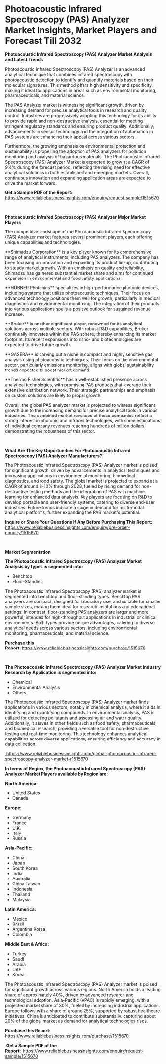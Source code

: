 <p><h1>Photoacoustic Infrared Spectroscopy (PAS) Analyzer Market Insights, Market Players and Forecast Till 2032</h1></p><p><strong>Photoacoustic Infrared Spectroscopy (PAS) Analyzer Market Analysis and Latest Trends</strong></p>
<p><p>Photoacoustic Infrared Spectroscopy (PAS) Analyzer is an advanced analytical technique that combines infrared spectroscopy with photoacoustic detection to identify and quantify materials based on their molecular signatures. This method offers high sensitivity and specificity, making it ideal for applications in areas such as environmental monitoring, pharmaceuticals, and material science.</p><p>The PAS Analyzer market is witnessing significant growth, driven by increasing demand for precise analytical tools in research and quality control. Industries are progressively adopting this technology for its ability to provide rapid and non-destructive analysis, essential for meeting stringent regulatory standards and ensuring product quality. Additionally, advancements in sensor technology and the integration of automation in PAS systems are enhancing their appeal across various sectors.</p><p>Furthermore, the growing emphasis on environmental protection and sustainability is propelling the adoption of PAS analyzers for pollution monitoring and analysis of hazardous materials. The Photoacoustic Infrared Spectroscopy (PAS) Analyzer Market is expected to grow at a CAGR of 9.4% during the forecast period, reflecting the rising need for effective analytical solutions in both established and emerging markets. Overall, continuous innovation and expanding application areas are expected to drive the market forward.</p></p>
<p><strong>Get a Sample PDF of the Report:&nbsp;</strong> <a href="https://www.reliablebusinessinsights.com/enquiry/request-sample/1515670?utm_campaign=3148&utm_medium=2&utm_source=Github&utm_content=ia&utm_term=12042025&utm_id=photoacoustic-infrared-spectroscopy-pas-analyzer">https://www.reliablebusinessinsights.com/enquiry/request-sample/1515670</a></p>
<p>&nbsp;</p>
<p><strong>Photoacoustic Infrared Spectroscopy (PAS) Analyzer Major Market Players</strong></p>
<p><p>The competitive landscape of the Photoacoustic Infrared Spectroscopy (PAS) Analyzer market features several prominent players, each offering unique capabilities and technologies.</p><p>**Shimadzu Corporation** is a key player known for its comprehensive range of analytical instruments, including PAS analyzers. The company has been focusing on innovation and expanding its product lineup, contributing to steady market growth. With an emphasis on quality and reliability, Shimadzu has garnered substantial market share and aims for continued expansion in environmental and food safety applications.</p><p>**HÜBNER Photonics** specializes in high-performance photonic devices, including systems that utilize photoacoustic techniques. Their focus on advanced technology positions them well for growth, particularly in medical diagnostics and environmental monitoring. The integration of their products into various applications spells a positive outlook for sustained revenue increase.</p><p>**Bruker** is another significant player, renowned for its analytical solutions across multiple sectors. With robust R&D capabilities, Bruker continually innovates within the PAS sphere, thereby enhancing its market footprint. Its recent expansions into nano- and biotechnologies are expected to drive future growth.</p><p>**GASERA** is carving out a niche in compact and highly sensitive gas analysis using photoacoustic techniques. Their focus on the environmental sector, particularly emissions monitoring, aligns with global sustainability trends expected to boost market demand.</p><p>**Thermo Fisher Scientific** has a well-established presence across analytical technologies, with promising PAS products that leverage their extensive distribution network. Their strategic partnerships and emphasis on custom solutions are likely to propel growth.</p><p>Overall, the global PAS analyzer market is projected to witness significant growth due to the increasing demand for precise analytical tools in various industries. The combined market revenues of these companies reflect a strong interest in photonic and infrared technologies, with some estimations of individual company revenues reaching hundreds of million dollars, demonstrating the robustness of this sector.</p></p>
<p>&nbsp;</p>
<p><strong>What Are The Key Opportunities For Photoacoustic Infrared Spectroscopy (PAS) Analyzer Manufacturers?</strong></p>
<p><p>The Photoacoustic Infrared Spectroscopy (PAS) Analyzer market is poised for significant growth, driven by advancements in analytical techniques and increasing applications in environmental monitoring, biomedical diagnostics, and food safety. The global market is projected to expand at a CAGR of around 8-10% through 2028, fueled by rising demand for non-destructive testing methods and the integration of PAS with machine learning for enhanced data analysis. Key players are focusing on R&D to develop portable and user-friendly systems, catering to diverse end-user industries. Future trends indicate a surge in demand for multi-modal analytical platforms, further expanding the PAS market's potential.</p></p>
<p><strong>Inquire or Share Your Questions If Any Before Purchasing This Report:</strong> <a href="https://www.reliablebusinessinsights.com/enquiry/pre-order-enquiry/1515670?utm_campaign=3148&utm_medium=2&utm_source=Github&utm_content=ia&utm_term=12042025&utm_id=photoacoustic-infrared-spectroscopy-pas-analyzer">https://www.reliablebusinessinsights.com/enquiry/pre-order-enquiry/1515670</a></p>
<p>&nbsp;</p>
<p><strong>Market Segmentation</strong></p>
<p><strong>The Photoacoustic Infrared Spectroscopy (PAS) Analyzer Market Analysis by types is segmented into:</strong></p>
<p><ul><li>Benchtop</li><li>Floor-Standing</li></ul></p>
<p><p>The Photoacoustic Infrared Spectroscopy (PAS) analyzer market is segmented into benchtop and floor-standing types. Benchtop PAS analyzers are compact, designed for laboratory use, and suitable for smaller sample sizes, making them ideal for research institutions and educational settings. In contrast, floor-standing PAS analyzers are larger and more powerful, intended for high-throughput applications in industrial or clinical environments. Both types provide unique advantages, catering to diverse analytical needs across various sectors, including environmental monitoring, pharmaceuticals, and material science.</p></p>
<p><strong>Purchase this Report:&nbsp;</strong><a href="https://www.reliablebusinessinsights.com/purchase/1515670?utm_campaign=3148&utm_medium=2&utm_source=Github&utm_content=ia&utm_term=12042025&utm_id=photoacoustic-infrared-spectroscopy-pas-analyzer">https://www.reliablebusinessinsights.com/purchase/1515670</a></p>
<p>&nbsp;</p>
<p><strong>The Photoacoustic Infrared Spectroscopy (PAS) Analyzer Market Industry Research by Application is segmented into:</strong></p>
<p><ul><li>Chemical</li><li>Environmental Analysis</li><li>Others</li></ul></p>
<p><p>The Photoacoustic Infrared Spectroscopy (PAS) Analyzer market finds applications in various sectors, notably in chemical analysis, where it aids in identifying and quantifying compounds. In environmental analysis, PAS is utilized for detecting pollutants and assessing air and water quality. Additionally, it serves in other fields such as food safety, pharmaceuticals, and biomedical research, providing a versatile tool for non-destructive testing and real-time monitoring. This technology enhances analytical capabilities across diverse applications, ensuring efficiency and accuracy in data collection.</p></p>
<p><a href="https://www.reliablebusinessinsights.com/global-photoacoustic-infrared-spectroscopy-analyzer-market-r1515670?utm_campaign=3148&utm_medium=2&utm_source=Github&utm_content=ia&utm_term=12042025&utm_id=photoacoustic-infrared-spectroscopy-pas-analyzer">&nbsp;https://www.reliablebusinessinsights.com/global-photoacoustic-infrared-spectroscopy-analyzer-market-r1515670</a></p>
<p><strong>In terms of Region, the Photoacoustic Infrared Spectroscopy (PAS) Analyzer Market Players available by Region are:</strong></p>
<p>
    <p> <strong> North America: </strong>
        <ul>
            <li>United States</li>
            <li>Canada</li>
        </ul>
        </p> 
    <p> <strong> Europe: </strong>
        <ul>
            <li>Germany</li>
            <li>France</li>
            <li>U.K.</li>
            <li>Italy</li>
            <li>Russia</li>
        </ul>
        </p> 
    <p> <strong> Asia-Pacific: </strong>
        <ul>
            <li>China</li>
            <li>Japan</li>
            <li>South Korea</li>
            <li>India</li>
            <li>Australia</li>
            <li>China Taiwan</li>
            <li>Indonesia</li>
            <li>Thailand</li>
            <li>Malaysia</li>
        </ul>
        </p> 
    <p> <strong> Latin America: </strong>
        <ul>
            <li>Mexico</li>
            <li>Brazil</li>
            <li>Argentina Korea</li>
            <li>Colombia</li>
        </ul>
        </p> 
    <p> <strong> Middle East & Africa: </strong>
        <ul>
            <li>Turkey</li>
            <li>Saudi</li>
            <li>Arabia</li>
            <li>UAE</li>
            <li>Korea</li>
        </ul>
    </p>
    </p>
<p><p>The Photoacoustic Infrared Spectroscopy (PAS) Analyzer market is poised for significant growth across various regions. North America holds a leading share of approximately 40%, driven by advanced research and technological adoption. Asia-Pacific (APAC) is rapidly emerging, with a projected market share of 30%, fueled by increasing industrial applications. Europe follows with a share of around 25%, supported by robust healthcare initiatives. China is anticipated to contribute substantially, capturing about 20% of the global market as demand for analytical technologies rises.</p></p>
<p><strong>Purchase this Report: </strong><a href="https://www.reliablebusinessinsights.com/purchase/1515670?utm_campaign=3148&utm_medium=2&utm_source=Github&utm_content=ia&utm_term=12042025&utm_id=photoacoustic-infrared-spectroscopy-pas-analyzer">https://www.reliablebusinessinsights.com/purchase/1515670</a></p>
<p>&nbsp;<strong>Get a Sample PDF of the Report:&nbsp;&nbsp;</strong><a href="https://www.reliablebusinessinsights.com/enquiry/request-sample/1515670?utm_campaign=3148&utm_medium=2&utm_source=Github&utm_content=ia&utm_term=12042025&utm_id=photoacoustic-infrared-spectroscopy-pas-analyzer">https://www.reliablebusinessinsights.com/enquiry/request-sample/1515670</a></p>
<p><strong></strong></p>
<p><p></p><p></p><p></p></p>